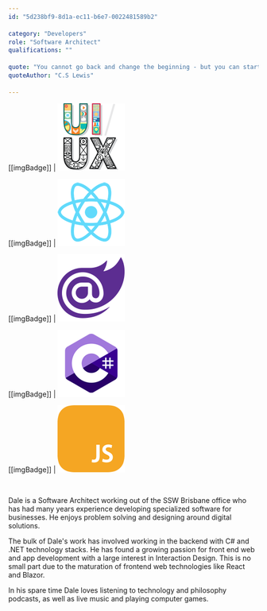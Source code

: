 ```yaml
---
id: "5d238bf9-8d1a-ec11-b6e7-0022481589b2"

category: "Developers"
role: "Software Architect"
qualifications: ""

quote: "You cannot go back and change the beginning - but you can start where you are and change the ending."
quoteAuthor: "C.S Lewis"

---
```


[[imgBadge]]
| ![web-ui-ux.png](../badges/Designer-web-uiux.png)

[[imgBadge]]
| ![react.png](../badges/Developer-react.png)

[[imgBadge]]
| ![blazor-dev](../badges/Developer-blazor.png)

[[imgBadge]]
| ![c-sharp](../badges/Developer-c-sharp.png)

[[imgBadge]]
| ![js](../badges/Developer-js.png)


<br/>

Dale is a Software Architect working out of the SSW Brisbane office who has had many years experience developing specialized software for businesses.   He enjoys problem solving and designing around digital solutions.

The bulk of Dale's work has involved working in the backend with C# and .NET technology stacks. He has found a growing passion for front end web and app development with a large interest in Interaction Design. This is no small part due to the maturation of frontend web technologies like React and Blazor.

In his spare time Dale loves listening to technology and philosophy podcasts, as well as live music and playing computer games.    


